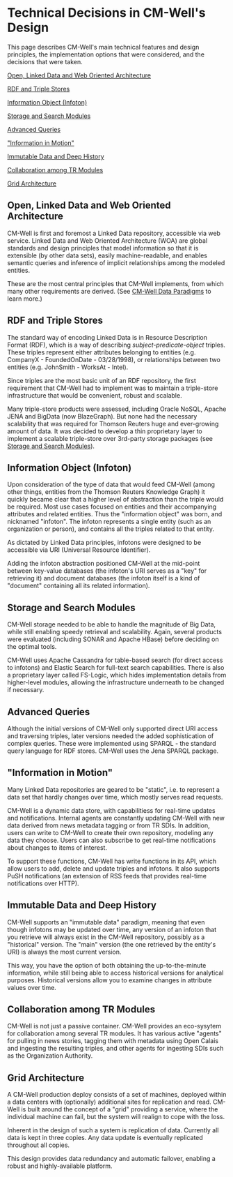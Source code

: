 # Technical Decisions in CM-Well's Design #

This page describes CM-Well's main technical features and design principles, the implementation options that were considered, and the decisions that were taken.

[Open, Linked Data and Web Oriented Architecture](#hdr1)

[RDF and Triple Stores](#hdr2)

[Information Object (Infoton)](#hdr3)

[Storage and Search Modules](#hdr4)

[Advanced Queries](#hdr5)

["Information in Motion"](#hdr6)

[Immutable Data and Deep History](#hdr7)

[Collaboration among TR Modules](#hdr8)

[Grid Architecture](#hdr9)

<a name="hdr1"></a>
## Open, Linked Data and Web Oriented Architecture ##
CM-Well is first and foremost a Linked Data repository, accessible via web service. Linked Data and Web Oriented Architecture (WOA) are global standards and design principles that model information so that it is extensible (by other data sets), easily machine-readable, and enables semantic queries and inference of implicit relationships among the modeled entities.

These are the most central principles that CM-Well implements, from which many other requirements are derived. (See [CM-Well Data Paradigms](Intro.CM-WellDataParadigms.md) to learn more.)

<a name="hdr2"></a>
## RDF and Triple Stores ##
The standard way of encoding Linked Data is in Resource Description Format (RDF), which is a way of describing *subject-predicate-object* triples. These triples represent either attributes belonging to entities (e.g. CompanyX - FoundedOnDate - 03/28/1998), or relationships between two entities (e.g. JohnSmith - WorksAt - Intel).

Since triples are the most basic unit of an RDF repository, the first requirement that CM-Well had to implement was to maintain a triple-store infrastructure that would be convenient, robust and scalable. 

Many triple-store products were assessed, including Oracle NoSQL, Apache JENA and BigData (now BlazeGraph). But none had the necessary scalability that was required for Thomson Reuters huge and ever-growing amount of data. It was decided to develop a thin proprietary layer to implement a scalable triple-store over 3rd-party storage packages (see [Storage and Search Modules](#hdr4)).

<a name="hdr3"></a>
## Information Object (Infoton) ##
Upon consideration of the type of data that would feed CM-Well (among other things, entities from the Thomson Reuters Knowledge Graph) it quickly became clear that a higher level of abstraction than the triple would be required. Most use cases focused on entities and their accompanying attributes and related entities. Thus the "information object" was born, and nicknamed "infoton". The infoton represents a single entity (such as an organization or person), and contains all the triples related to that entity.

As dictated by Linked Data principles, infotons were designed to be accessible via URI (Universal Resource Identifier).

Adding the infoton abstraction positioned CM-Well at the mid-point between key-value databases (the infoton's URI serves as a "key" for retrieving it) and document databases (the infoton itself is a kind of "document" containing all its related information).

<a name="hdr4"></a>
## Storage and Search Modules ##
CM-Well storage needed to be able to handle the magnitude of Big Data, while still enabling speedy retrieval and scalability. Again, several products were evaluated (including SONAR and Apache HBase) before deciding on the optimal tools.

CM-Well uses Apache Cassandra for table-based search (for direct access to infotons) and Elastic Search for full-text search capabilities. There is also a proprietary layer called FS-Logic, which hides implementation details from higher-level modules, allowing the infrastructure underneath to be changed if necessary.

<a name="hdr5"></a>
## Advanced Queries ##
Although the initial versions of CM-Well only supported direct URI access and traversing triples, later versions needed the added sophistication of complex queries. These were implemented using SPARQL - the standard query language for RDF stores. CM-Well uses the Jena SPARQL package.

<a name="hdr6"></a>
## "Information in Motion" ##
Many Linked Data repositories are geared to be "static", i.e. to represent a data set that hardly changes over time, which mostly serves read requests.

CM-Well is a dynamic data store, with capabilitiess for real-time updates and notifications. Internal agents are constantly updating CM-Well with new data derived from news metadata tagging or from TR SDIs. In addition, users can write to CM-Well to create their own repository, modeling any data they choose. Users can also subscribe to get real-time notifications about changes to items of interest.

To support these functions, CM-Well has write functions in its API, which allow users to add, delete and update triples and infotons. It also supports PuSH notifications (an extension of RSS feeds that provides real-time notifications over HTTP).

<a name="hdr7"></a>
## Immutable Data and Deep History ##
CM-Well supports an "immutable data" paradigm, meaning that even though infotons may be updated over time, any version of an infoton that you retrieve will always exist in the CM-Well repository, possibly as a "historical" version. The "main" version (the one retrieved by the entity's URI) is always the most current version. 

This way, you have the option of both obtaining the up-to-the-minute information, while still being able to access historical versions for analytical purposes. 
Historical versions allow you to examine changes in attribute values over time.

<a name="hdr8"></a>
## Collaboration among TR Modules ##
CM-Well is not just a passive container. CM-Well provides an eco-sysytem for collaboration among several TR modules. It has various active "agents" for pulling in news stories, tagging them with metadata using Open Calais and ingesting the resulting triples, and other agents for ingesting SDIs such as the Organization Authority.

<a name="hdr9"></a>
## Grid Architecture ##
A CM-Well production deploy consists of a set of machines, deployed within a data centers with (optionally) additional sites for replication and read. CM-Well is built around the concept of a "grid" providing a service, where the individual machine can fail, but the system will realign to cope with the loss. 

Inherent in the design of such a system is replication of data. Currently all data is kept in three copies. Any data update is eventually replicated throughout all copies.

This design provides data redundancy and automatic failover, enabling a robust and highly-available platform.


